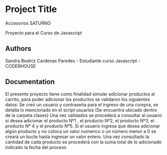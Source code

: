 # Project Title 

Accesorios SATURNO

Proyecto para el Curso de Javascript


## Authors

Sandra Beatriz Cardenas Paredes - Estudiante curso Javascript -CODERHOUSE


## Documentation
El presente proyecto tiene como finalidad simular adicionar productos al carrito, para poder adicionar los productos se validaron los siguientes datos:
Se creó un usuario y contraseña para el ingreso de una compra, se detalla lo mencionado en el script usuarios (Se encuentra ubicado dentro de la carpeta clases)
Una vez validados se procederá a consultar al usuario si desea adicionar el producto Nº1 , el producto Nº2, el producto Nº3, el producto Nº 4 y el producto Nº5. Si el usuario ingresa que desea adicionar algún producto y no coloca un valor numerico o un número menor a 0 se creará un bucle hasta ingresar un valor entero.
Una vez consultado la cantidad de cada producto se procederá con la suma total de lo adicionado indicado la fecha del proceso



